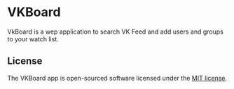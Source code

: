 # VKBoard
VkBoard is a wep application to search VK Feed and add users and groups to your watch list.

## License
The VKBoard app is open-sourced software licensed under the [MIT license](https://opensource.org/licenses/MIT).
